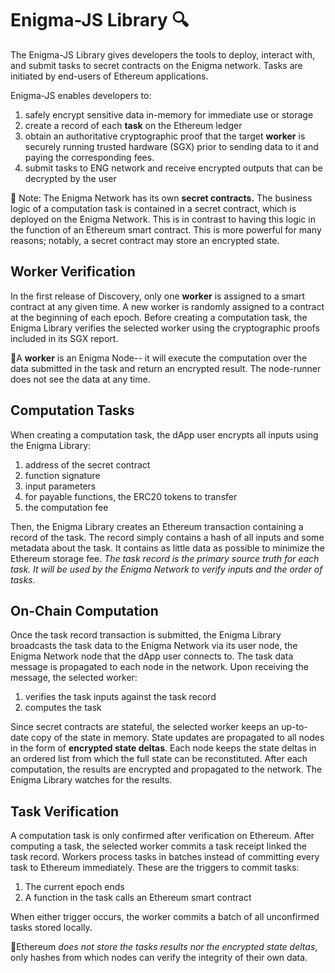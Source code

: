﻿
# Enigma-JS Library 🔍

The Enigma-JS Library gives developers the tools to deploy, interact with, and submit tasks to secret contracts on the Enigma network. Tasks are initiated by end-users of Ethereum applications. 

Enigma-JS enables developers to:

1. safely encrypt sensitive data in-memory for immediate use or storage
2. create a record of each **task** on the Ethereum ledger
3. obtain an authoritative cryptographic proof that the target **worker** is securely running trusted hardware (SGX) prior to sending data to it and paying the corresponding fees.
4. submit tasks to ENG network and receive encrypted outputs that can be decrypted by the user



🤞 Note: The Enigma Network has its own **secret contracts.** The business logic of a computation task is contained in a secret contract, which is deployed on the Enigma Network. This is in contrast to having this logic in the function of an Ethereum smart contract. This is more powerful for many reasons; notably, a secret contract may store an encrypted state.

## Worker Verification

In the first release of Discovery, only one **worker** is assigned to a smart contract at any given time. A new worker is randomly assigned to a contract at the beginning of each epoch. Before creating a computation task, the Enigma Library verifies the selected worker using the cryptographic proofs included in its SGX report.

🤞A **worker** is an Enigma Node-- it will execute the computation over the data submitted in the task and return an encrypted result. The node-runner does not see the data at any time.

## Computation Tasks

When creating a computation task, the dApp user encrypts all inputs using the Enigma Library:

1. address of the secret contract
2. function signature
3. input parameters
4. for payable functions, the ERC20 tokens to transfer
5. the computation fee

Then, the Enigma Library creates an Ethereum transaction containing a record of the task. The record simply contains a hash of all inputs and some metadata about the task. It contains as little data as possible to minimize the Ethereum storage fee. *The task record is the primary source truth for each task. It will
be used by the Enigma Network to verify inputs and the order of tasks.*

## On-Chain Computation

Once the task record transaction is submitted, the Enigma
Library broadcasts the task data to the Enigma Network via its
user node, the Enigma Network node that the dApp user
connects to. The task data message is propagated to each node in the network. Upon receiving the message, the selected worker:

1. verifies the task inputs against the task record
2. computes the task

Since secret contracts are stateful, the selected worker keeps an up-to-date copy of the state in memory. State updates are propagated to all nodes in the form of **encrypted state deltas**. Each node keeps the state deltas in an ordered list from which the full state can be reconstituted. After each computation, the results are encrypted and propagated to the network. The Enigma Library watches for the results.

## Task Verification

A computation task is only confirmed after verification on Ethereum. After computing a task, the selected worker commits a task receipt linked the task record. Workers process tasks in batches instead of committing every task to Ethereum immediately. These are the triggers to commit tasks:
1. The current epoch ends
2. A function in the task calls an Ethereum smart contract

When either trigger occurs, the worker commits a batch of all
unconfirmed tasks stored locally. 

🤞Ethereum *does not store the tasks results nor the encrypted state deltas*, only hashes from which nodes can verify the integrity of their own data.

